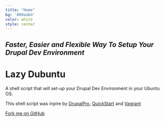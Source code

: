 ```yaml
---
title: "Home"
bg: '#00aabd'
color: white
style: center
---
```


## *Faster, Easier and Flexible Way To Setup Your Drupal Dev Environment*


<span class="fa-stack subtlecircle" style="font-size:100px; background:rgba(255,166,0,0.1)">
  <i class="fa fa-circle fa-stack-2x text-white"></i>
  <i class="fa fa-drupal fa-stack-1x text-blue"></i>
</span>

# Lazy Dubuntu

A shell script that will set-up your Drupal Dev Environment in your Ubuntu OS.

This shell script was inpire by [DrupalPro](https://www.drupal.org/project/drupalpro), [QuickStart](https://www.drupal.org/project/quickstart) and [Vagrant](https://www.vagrantup.com/)

<span id="forkongithub">
  <a href="{{ site.source_link }}" class="bg-black">
    Fork me on GitHub
  </a>
</span>
